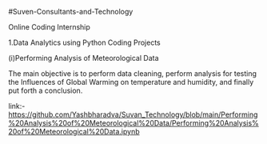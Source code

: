 #Suven-Consultants-and-Technology

Online Coding Internship

1.Data Analytics using Python Coding Projects

(i)Performing Analysis of Meteorological Data

The main objective is to perform data cleaning, perform analysis for testing the Influences of Global Warming on temperature and humidity, and finally put forth a conclusion.

link:-https://github.com/Yashbharadva/Suvan_Technology/blob/main/Performing%20Analysis%20of%20Meteorological%20Data/Performing%20Analysis%20of%20Meteorological%20Data.ipynb
